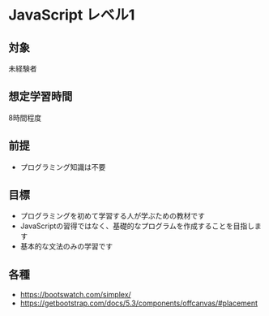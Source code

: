 # JavaScript レベル1
## 対象
未経験者

## 想定学習時間
8時間程度

## 前提
* プログラミング知識は不要

## 目標
* プログラミングを初めて学習する人が学ぶための教材です
* JavaScriptの習得ではなく、基礎的なプログラムを作成することを目指します
* 基本的な文法のみの学習です

## 各種
* https://bootswatch.com/simplex/
* https://getbootstrap.com/docs/5.3/components/offcanvas/#placement

